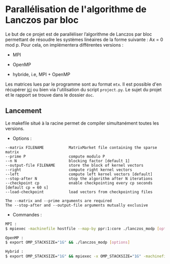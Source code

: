 # Parallélisation de l'algorithme de Lanczos par bloc

Le but de ce projet est de paralléliser l’algorithme de Lanczos par bloc permettant
de résoudre les systèmes linéaires de la forme suivante : Ax = 0 mod p. Pour cela, on
implémentera différentes versions :

- MPI

- OpenMP

- hybride, i.e, MPI + OpenMP

Les matrices lues par le programme sont au format ```mtx```. Il est possible d'en récupérer [ici](https://suitesparse-collection-website.herokuapp.com/) ou bien via l'utilisation du script ```project.py```. Le sujet du projet et le rapport se trouve dans le dossier ```doc```.

## Lancement

Le makefile situé à la racine permet de compiler simultanément toutes les versions.

- Options :

```
--matrix FILENAME           MatrixMarket file containing the sparse matrix
--prime P                   compute modulo P
--n N                       blocking factor [default 1]
--output-file FILENAME      store the block of kernel vectors
--right                     compute right kernel vectors
--left                      compute left kernel vectors [default]
--stop-after N              stop the algorithm after N iterations
--checkpoint cp             enable checkpointing every cp seconds [default cp = 60 s]
--load-checkpoint           load vectors from checkpointing files

The --matrix and --prime arguments are required
The --stop-after and --output-file arguments mutually exclusive
```

- Commandes :

```bash
MPI :
$ mpiexec -machinefile hostfile --map-by ppr:1:core ./lanczos_modp [options]

OpenMP :
$ export OMP_STACKSIZE="1G" && ./lanczos_modp [options]

Hybrid :
$ export OMP_STACKSIZE="1G" && mpiexec -x OMP_STACKSIZE="1G" -machinefile hostfile --map-by ppr:1:node ./lanczos_modp [options]
```
